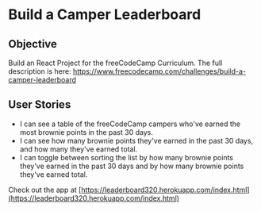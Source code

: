 # Build a Camper Leaderboard

Objective 
------

Build an React Project for the freeCodeCamp Curriculum. 
The full description is here: https://www.freecodecamp.com/challenges/build-a-camper-leaderboard

User Stories
------

* I can see a table of the freeCodeCamp campers who've earned the most brownie points in the past 30 days.
* I can see how many brownie points they've earned in the past 30 days, and how many they've earned total.
* I can toggle between sorting the list by how many brownie points they've earned in the past 30 days and by how many brownie points they've earned total.

Check out the app at [https://leaderboard320.herokuapp.com/index.html](https://leaderboard320.herokuapp.com/index.html)